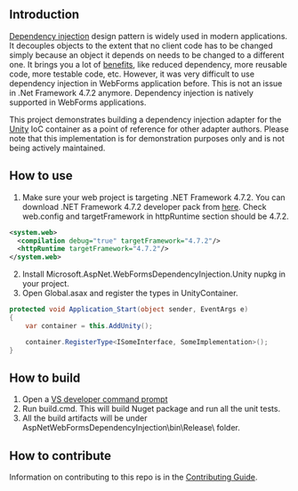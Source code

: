 ## Introduction
[Dependency injection](https://en.wikipedia.org/wiki/Dependency_injection) design pattern is widely used in modern applications. It decouples objects to the extent that no client code has to be changed simply because an object it depends on needs to be changed to a different one. It brings you a lot of [benefits](http://tutorials.jenkov.com/dependency-injection/dependency-injection-benefits.html), like reduced dependency, more reusable code, more testable code, etc. However, it was very difficult to use dependency injection in WebForms application before. This is not an issue in .Net Framework 4.7.2 anymore. Dependency injection is natively supported in WebForms applications. 

This project demonstrates building a dependency injection adapter for the [Unity](https://github.com/unitycontainer/unity) IoC container as a point of reference for other adapter authors. Please note that this implementation is for demonstration purposes only and is not being actively maintained.

## How to use
1. Make sure your web project is targeting .NET Framework 4.7.2. You can download .NET Framework 4.7.2 developer pack from [here](https://www.microsoft.com/net/download/thank-you/net472-developer-pack). Check web.config and targetFramework in httpRuntime section should be 4.7.2.
```xml
<system.web>
  <compilation debug="true" targetFramework="4.7.2"/>
  <httpRuntime targetFramework="4.7.2"/>
</system.web>
```
2. Install Microsoft.AspNet.WebFormsDependencyInjection.Unity nupkg in your project.
3. Open Global.asax and register the types in UnityContainer.
```csharp
protected void Application_Start(object sender, EventArgs e)
{
	var container = this.AddUnity();

	container.RegisterType<ISomeInterface, SomeImplementation>();
}
```

## How to build
1. Open a [VS developer command prompt](https://docs.microsoft.com/en-us/dotnet/framework/tools/developer-command-prompt-for-vs)
2. Run build.cmd. This will build Nuget package and run all the unit tests.
3. All the build artifacts will be under AspNetWebFormsDependencyInjection\bin\Release\ folder.

## How to contribute
Information on contributing to this repo is in the [Contributing Guide](CONTRIBUTING.md).
